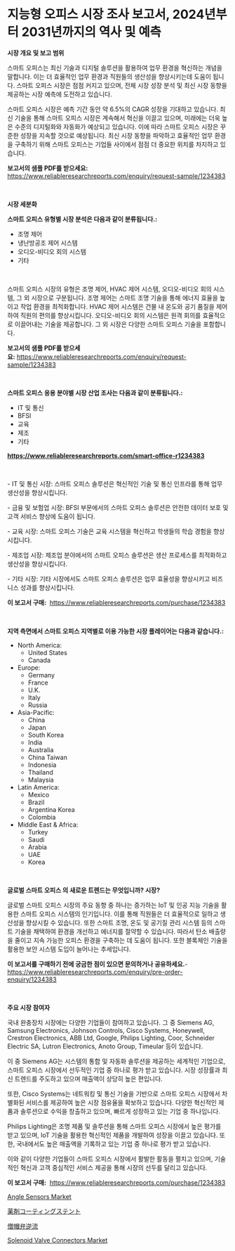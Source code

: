 <p><h1>지능형 오피스 시장 조사 보고서, 2024년부터 2031년까지의 역사 및 예측</h1></p><p><strong>시장 개요 및 보고 범위</strong></p>
<p><p>스마트 오피스는 최신 기술과 디지털 솔루션을 활용하여 업무 환경을 혁신하는 개념을 말합니다. 이는 더 효율적인 업무 환경과 직원들의 생산성을 향상시키는데 도움이 됩니다. 스마트 오피스 시장은 점점 커지고 있으며, 전체 시장 성장 분석 및 최신 시장 동향을 제공하는 시장 예측에 도전하고 있습니다. </p><p>스마트 오피스 시장은 예측 기간 동안 약 6.5%의 CAGR 성장을 기대하고 있습니다. 최신 기술을 통해 스마트 오피스 시장은 계속해서 혁신을 이끌고 있으며, 미래에는 더욱 높은 수준의 디지털화와 자동화가 예상되고 있습니다. 이에 따라 스마트 오피스 시장은 꾸준한 성장을 지속할 것으로 예상됩니다. 최신 시장 동향을 파악하고 효율적인 업무 환경을 구축하기 위해 스마트 오피스는 기업들 사이에서 점점 더 중요한 위치를 차지하고 있습니다.</p></p>
<p><strong>보고서의 샘플 PDF를 받으세요:</strong> <a href="https://www.reliableresearchreports.com/enquiry/request-sample/1234383">https://www.reliableresearchreports.com/enquiry/request-sample/1234383</a></p>
<p>&nbsp;</p>
<p><strong>시장 세분화</strong></p>
<p><strong>스마트 오피스 유형별 시장 분석은 다음과 같이 분류됩니다.:</strong></p>
<p><ul><li>조명 제어</li><li>냉난방공조 제어 시스템</li><li>오디오-비디오 회의 시스템</li><li>기타</li></ul></p>
<p>&nbsp;</p>
<p><p>스마트 오피스 시장의 유형은 조명 제어, HVAC 제어 시스템, 오디오-비디오 회의 시스템, 그 외 시장으로 구분됩니다. 조명 제어는 스마트 조명 기술을 통해 에너지 효율을 높이고 작업 환경을 최적화합니다. HVAC 제어 시스템은 건물 내 온도와 공기 품질을 제어하여 직원의 편의를 향상시킵니다. 오디오-비디오 회의 시스템은 원격 회의를 효율적으로 이끌어내는 기술을 제공합니다. 그 외 시장은 다양한 스마트 오피스 기술을 포함합니다.</p></p>
<p><strong>보고서의 샘플 PDF를 받으세요:</strong>&nbsp;<a href="https://www.reliableresearchreports.com/enquiry/request-sample/1234383">https://www.reliableresearchreports.com/enquiry/request-sample/1234383</a></p>
<p>&nbsp;</p>
<p><strong> 스마트 오피스 응용 분야별 시장 산업 조사는 다음과 같이 분류됩니다.:</strong></p>
<p><ul><li>IT 및 통신</li><li>BFSI</li><li>교육</li><li>제조</li><li>기타</li></ul></p>
<p><strong><a href="https://www.reliableresearchreports.com/smart-office-r1234383">https://www.reliableresearchreports.com/smart-office-r1234383</a></strong></p>
<p>&nbsp;</p>
<p><p>- IT 및 통신 시장: 스마트 오피스 솔루션은 혁신적인 기술 및 통신 인프라를 통해 업무 생산성을 향상시킵니다.</p><p>- 금융 및 보험업 시장: BFSI 부문에서의 스마트 오피스 솔루션은 안전한 데이터 보호 및 고객 서비스 향상에 도움이 됩니다.</p><p>- 교육 시장: 스마트 오피스 기술은 교육 시스템을 혁신하고 학생들의 학습 경험을 향상시킵니다.</p><p>- 제조업 시장: 제조업 분야에서의 스마트 오피스 솔루션은 생산 프로세스를 최적화하고 생산성을 향상시킵니다.</p><p>- 기타 시장: 기타 시장에서도 스마트 오피스 솔루션은 업무 효율성을 향상시키고 비즈니스 성과를 향상시킵니다.</p></p>
<p><strong>이 보고서 구매:</strong>&nbsp; <a href="https://www.reliableresearchreports.com/purchase/1234383">https://www.reliableresearchreports.com/purchase/1234383</a></p>
<p>&nbsp;</p>
<p><strong>지역 측면에서 스마트 오피스 지역별로 이용 가능한 시장 플레이어는 다음과 같습니다.:</strong></p>
<p><ul>
    <li>
        North America:
        <ul>
            <li>United States</li>
            <li>Canada</li>
        </ul>
    </li>
    <li>
        Europe:
        <ul>
            <li>Germany</li>
            <li>France</li>
            <li>U.K.</li>
            <li>Italy</li>
            <li>Russia</li>
        </ul>
    </li>
    <li>
        Asia-Pacific:
        <ul>
            <li>China</li>
            <li>Japan</li>
            <li>South Korea</li>
            <li>India</li>
            <li>Australia</li>
            <li>China Taiwan</li>
            <li>Indonesia</li>
            <li>Thailand</li>
            <li>Malaysia</li>
        </ul>
    </li>
    <li>
        Latin America:
        <ul>
            <li>Mexico</li>
            <li>Brazil</li>
            <li>Argentina Korea</li>
            <li>Colombia</li>
        </ul>
    </li>
    <li>
        Middle East & Africa:
        <ul>
            <li>Turkey</li>
            <li>Saudi</li>
            <li>Arabia</li>
            <li>UAE</li>
            <li>Korea</li>
        </ul>
    </li>
    </ul></p>
<p>&nbsp;</p>
<p><strong>글로벌 스마트 오피스 의 새로운 트렌드는 무엇입니까? 시장?</strong></p>
<p><p>글로벌 스마트 오피스 시장의 주요 동향 중 하나는 증가하는 IoT 및 인공 지능 기술을 활용한 스마트 오피스 시스템의 인기입니다. 이를 통해 직원들은 더 효율적으로 일하고 생산성을 향상시킬 수 있습니다. 또한 스마트 조명, 온도 및 공기질 관리 시스템 등의 스마트 기술을 채택하여 환경을 개선하고 에너지를 절약할 수 있습니다. 따라서 탄소 배출량을 줄이고 지속 가능한 오피스 환경을 구축하는 데 도움이 됩니다. 또한 블록체인 기술을 활용한 보안 시스템 도입이 늘어나는 추세입니다.</p></p>
<p><strong>이 보고서를 구매하기 전에 궁금한 점이 있으면 문의하거나 공유하세요.</strong>- <a href="https://www.reliableresearchreports.com/enquiry/pre-order-enquiry/1234383">https://www.reliableresearchreports.com/enquiry/pre-order-enquiry/1234383</a></p>
<p>&nbsp;</p>
<p><strong>주요 시장 참여자</strong></p>
<p><p>국내 완충장치 시장에는 다양한 기업들이 참여하고 있습니다. 그 중 Siemens AG, Samsung Electronics, Johnson Controls, Cisco Systems, Honeywell, Crestron Electronics, ABB Ltd, Google, Philips Lighting, Coor, Schneider Electric SA, Lutron Electronics, Anoto Group, Timeular 등이 있습니다.</p><p>이 중 Siemens AG는 시스템의 통합 및 자동화 솔루션을 제공하는 세계적인 기업으로, 스마트 오피스 시장에서 선두적인 기업 중 하나로 평가 받고 있습니다. 시장 성장률과 최신 트렌드를 주도하고 있으며 매출액이 상당히 높은 편입니다.</p><p>또한, Cisco Systems는 네트워킹 및 통신 기술을 기반으로 스마트 오피스 시장에서 차별화된 서비스를 제공하여 높은 시장 점유율을 확보하고 있습니다. 다양한 혁신적인 제품과 솔루션으로 수익을 창출하고 있으며, 빠르게 성장하고 있는 기업 중 하나입니다.</p><p>Philips Lighting은 조명 제품 및 솔루션을 통해 스마트 오피스 시장에서 높은 평가를 받고 있으며, IoT 기술을 활용한 혁신적인 제품을 개발하여 성장을 이끌고 있습니다. 또한, 국내에서도 높은 매출액을 기록하고 있는 기업 중 하나로 평가 받고 있습니다.</p><p>이와 같이 다양한 기업들이 스마트 오피스 시장에서 활발한 활동을 펼치고 있으며, 기술적인 혁신과 고객 중심적인 서비스 제공을 통해 시장의 선두를 달리고 있습니다.</p></p>
<p><strong>이 보고서 구매:</strong>&nbsp;&nbsp;<a href="https://www.reliableresearchreports.com/purchase/1234383">https://www.reliableresearchreports.com/purchase/1234383</a></p>
<p><p><a href="https://www.linkedin.com/pulse/angle-sensors-market-exploring-share-trends-future-growth-o0isc?trackingId=DdlSc5zFH9aXAlmy0JsRKA%3D%3D">Angle Sensors Market</a></p><p><a href="https://github.com/lrlmopnhwd79300/Market-Research-Report-List-1/blob/main/451347426816.md">薬剤コーティングステント</a></p><p><a href="https://github.com/EstelWisozk1/Market-Research-Report-List-1/blob/main/495279926817.md">僧帽弁逆流</a></p><p><a href="https://www.linkedin.com/pulse/solenoid-valve-connectors-market-comprehensive-assessment-type-74jdc?trackingId=6OiT8TEa2uZf%2FW28b23%2BPg%3D%3D">Solenoid Valve Connectors Market</a></p></p>